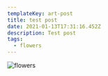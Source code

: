 ```yaml
---
templateKey: art-post
title: test post
date: 2021-01-13T17:31:16.452Z
description: Test post
tags:
  - flowers
---
```

![flowers](https://res.cloudinary.com/dbqtfbchc/image/upload/v1610483120/sample.jpg "Flowers")